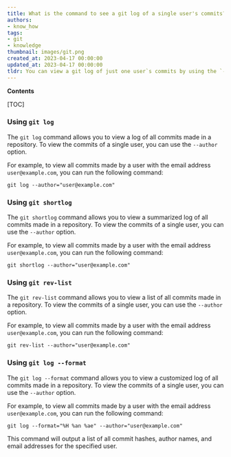 ```yaml
---
title: What is the command to see a git log of a single user's commits?
authors:
- know_how
tags:
- git
- knowledge
thumbnail: images/git.png
created_at: 2023-04-17 00:00:00
updated_at: 2023-04-17 00:00:00
tldr: You can view a git log of just one user`s commits by using the `--author` option with the git log command.
---
```


**Contents**

[TOC]

### Using `git log`

The `git log` command allows you to view a log of all commits made in a repository. To view the commits of a single user, you can use the `--author` option.

For example, to view all commits made by a user with the email address `user@example.com`, you can run the following command:

```git
git log --author="user@example.com"
```

### Using `git shortlog`

The `git shortlog` command allows you to view a summarized log of all commits made in a repository. To view the commits of a single user, you can use the `--author` option.

For example, to view all commits made by a user with the email address `user@example.com`, you can run the following command:

```git
git shortlog --author="user@example.com"
```

### Using `git rev-list`

The `git rev-list` command allows you to view a list of all commits made in a repository. To view the commits of a single user, you can use the `--author` option.

For example, to view all commits made by a user with the email address `user@example.com`, you can run the following command:

```git
git rev-list --author="user@example.com"
```

### Using `git log --format`

The `git log --format` command allows you to view a customized log of all commits made in a repository. To view the commits of a single user, you can use the `--author` option.

For example, to view all commits made by a user with the email address `user@example.com`, you can run the following command:

```git
git log --format="%H %an %ae" --author="user@example.com"
```

This command will output a list of all commit hashes, author names, and email addresses for the specified user.
